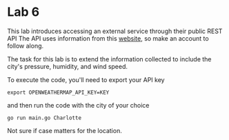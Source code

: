 # Lab 6
This lab introduces accessing an external service through their public REST API
The API uses information from this [website](api.openweathermap.org), so make an account to follow along.

The task for this lab is to extend the information collected to include the city's pressure, humidity, and wind speed.

To execute the code, you'll need to export your API key

    export OPENWEATHERMAP_API_KEY=KEY
    
and then run the code with the city of your choice

    go run main.go Charlotte

Not sure if case matters for the location.